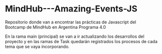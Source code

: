 # MindHub---Amazing-Events-JS
Repositorio donde van a encontrar las prácticas de Javascript del Bootcamp de MindHub en Argentina Programa 4.0

En la rama main (principal) se van a ir actualizando los desarrollos del proyecto y en las ramas de Task quedarán registrados los procesos de cada tema que se vaya incorporando.
